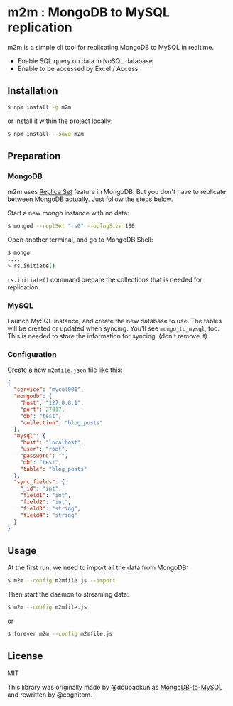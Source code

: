 # m2m : MongoDB to MySQL replication

m2m is a simple cli tool for replicating MongoDB to MySQL in realtime.

- Enable SQL query on data in NoSQL database
- Enable to be accessed by Excel / Access

## Installation

```bash
$ npm install -g m2m
```

or install it within the project locally:

```bash
$ npm install --save m2m
```

## Preparation

### MongoDB

m2m uses [Replica Set](http://docs.mongodb.org/manual/replication/) feature in MongoDB. But you don't have to replicate between MongoDB actually. Just follow the steps below.

Start a new mongo instance with no data:

```bash
$ mongod --replSet "rs0" --oplogSize 100
```

Open another terminal, and go to MongoDB Shell:

```bash
$ mongo
....
> rs.initiate()
```

`rs.initiate()` command prepare the collections that is needed for replication.

### MySQL

Launch MySQL instance, and create the new database to use. The tables will be created or updated when syncing. You'll see `mongo_to_mysql`, too. This is needed to store the information for syncing. (don't remove it)

### Configuration

Create a new `m2mfile.json` file like this:

```json
{
  "service": "mycol001",
  "mongodb": {
    "host": "127.0.0.1",
    "port": 27017,
    "db": "test",
    "collection": "blog_posts"
  },
  "mysql": {
    "host": "localhost",
    "user": "root",
    "password": "",
    "db": "test",
    "table": "blog_posts"
  },
  "sync_fields": {
    "_id": "int",
    "field1": "int",
    "field2": "int",
    "field3": "string",
    "field4": "string"
  }
}
```

## Usage

At the first run, we need to import all the data from MongoDB:

```bash
$ m2m --config m2mfile.js --import
```

Then start the daemon to streaming data:

```bash
$ m2m --config m2mfile.js
```

or

```bash
$ forever m2m --config m2mfile.js
```

## License

MIT

This library was originally made by @doubaokun as [MongoDB-to-MySQL](https://github.com/doubaokun/MongoDB-to-MySQL) and rewritten by @cognitom.
